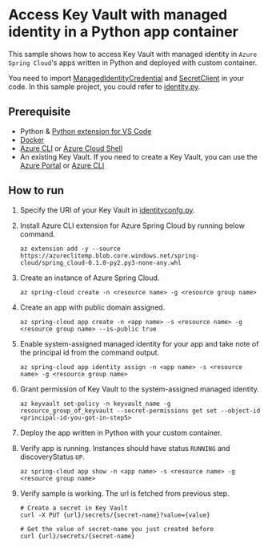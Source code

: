 # Access Key Vault with managed identity in a Python app container

This sample shows how to access Key Vault with managed identity in `Azure Spring Cloud`'s apps written in Python and deployed with custom container.

You need to import [ManagedIdentityCredential](https://docs.microsoft.com/en-us/python/api/azure-identity/azure.identity.managedidentitycredential?view=azure-python) and [SecretClient](https://docs.microsoft.com/en-us/python/api/azure-keyvault-secrets/azure.keyvault.secrets.secretclient?view=azure-python) in your code. In this sample project, you could refer to [identity.py](identity.py).

## Prerequisite

* Python & [Python extension for VS Code](https://marketplace.visualstudio.com/items?itemName=ms-python.python)
* [Docker](https://www.docker.com/products/container-runtime)
* [Azure CLI](https://docs.microsoft.com/en-us/cli/azure/install-azure-cli?view=azure-cli-latest) or [Azure Cloud Shell](https://docs.microsoft.com/en-us/azure/cloud-shell/overview)
* An existing Key Vault. If you need to create a Key Vault, you can use the [Azure Portal](https://docs.microsoft.com/en-us/azure/key-vault/secrets/quick-create-portal) or [Azure CLI](https://docs.microsoft.com/en-us/cli/azure/keyvault?view=azure-cli-latest#az-keyvault-create)

## How to run

1. Specify the URI of your Key Vault in [identityconfg.py](indentityconfig.py).
2. Install Azure CLI extension for Azure Spring Cloud by running below command.
    ```
    az extension add -y --source https://azureclitemp.blob.core.windows.net/spring-cloud/spring_cloud-0.1.0-py2.py3-none-any.whl
    ```
3. Create an instance of Azure Spring Cloud.
    ```
    az spring-cloud create -n <resource name> -g <resource group name>
    ```
4. Create an app with public domain assigned.
    ```
    az spring-cloud app create -n <app name> -s <resource name> -g <resource group name> --is-public true 
    ```
5. Enable system-assigned managed identity for your app and take note of the principal id from the command output.
   ```
   az spring-cloud app identity assign -n <app name> -s <resource name> -g <resource group name>
   ```
6. Grant permission of Key Vault to the system-assigned managed identity.
    ```
    az keyvault set-policy -n keyvault_name -g resource_group_of_keyvault --secret-permissions get set --object-id <principal-id-you-got-in-step5>
    ```
7. Deploy the app written in Python with your custom container.
    
8.  Verify app is running. Instances should have status `RUNNING` and discoveryStatus `UP`.
    ```
    az spring-cloud app show -n <app name> -s <resource name> -g <resource group name>
    ```
9. Verify sample is working. The url is fetched from previous step.
    ```
    # Create a secret in Key Vault
    curl -X PUT {url}/secrets/{secret-name}?value={value}

    # Get the value of secret-name you just created before
    curl {url}/secrets/{secret-name}
    ```